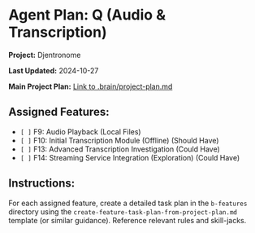 # Agent Plan: Q (Audio & Transcription)

**Project:** Djentronome

**Last Updated:** 2024-10-27

**Main Project Plan:** [Link to .brain/project-plan.md](../../project-plan.md)

## Assigned Features:

*   `[ ]` F9: Audio Playback (Local Files)
*   `[ ]` F10: Initial Transcription Module (Offline) (Should Have)
*   `[ ]` F13: Advanced Transcription Investigation (Could Have)
*   `[ ]` F14: Streaming Service Integration (Exploration) (Could Have)

## Instructions:

For each assigned feature, create a detailed task plan in the `b-features` directory using the `create-feature-task-plan-from-project-plan.md` template (or similar guidance). Reference relevant rules and skill-jacks. 